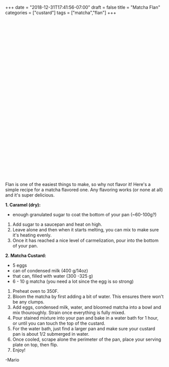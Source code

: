 +++
date = "2018-12-31T17:41:56-07:00"
draft = false
title = "Matcha Flan"
categories = ["custard"]
tags = ["matcha","flan"]
+++
<div 
    style="background-image:
           url('https://farm8.staticflickr.com/7883/40494063013_3276d589ce_z.jpg'); 
           width:420px;
    height:500px; 
    background-position:center;">
    </div>


Flan is one of the easiest things to make, so why not flavor it! Here's a simple recipe for a matcha flavored one. Any flavoring works (or none at all) and it's super delicious.

**1. Caramel (dry):**  
- enough granulated sugar to coat the bottom of your pan  (~60-100g?)  
1. Add sugar to a saucepan and heat on high.  
2. Leave alone and then when it starts melting, you can mix to make sure it's heating evenly.  
3. Once it has reached a nice level of carmelization, pour into the bottom of your pan.  

**2. Matcha Custard:**  
- 5 eggs  
- can of condensed milk (400 g/14oz)  
- that can, filled with water (300 -325 g)  
- 6 - 10 g matcha (you need a lot since the egg is so strong)  
1. Preheat oven to 350F.   
2. Bloom the matcha by first adding a bit of water. This ensures there won't be any clumps.  
3. Add eggs, condensed milk, water, and bloomed matcha into a bowl and mix thouroughly. Strain once everything is fully mixed.   
4. Pour stained mixture into your pan and bake in a water bath for 1 hour, or until you can touch the top of the custard.  
5. For the water bath, just find a larger pan and make sure your custard pan is about 1/2 submerged in water.  
6. Once cooled, scrape alone the perimeter of the pan, place your serving plate on top, then flip.  
7. Enjoy!  

-Mario